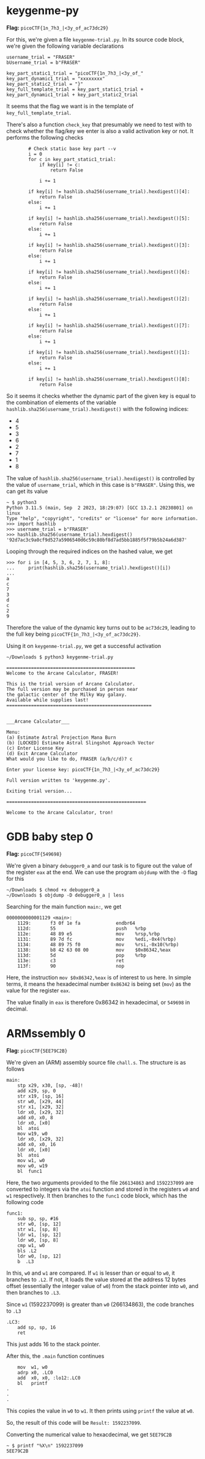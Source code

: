 # keygenme-py

**Flag:** `picoCTF{1n_7h3_|<3y_of_ac73dc29}`

For this, we're given a file `keygenme-trial.py`. In its source code block, we're given the following variable declarations

```
username_trial = "FRASER"
bUsername_trial = b"FRASER"

key_part_static1_trial = "picoCTF{1n_7h3_|<3y_of_"
key_part_dynamic1_trial = "xxxxxxxx"
key_part_static2_trial = "}"
key_full_template_trial = key_part_static1_trial + key_part_dynamic1_trial + key_part_static2_trial
```

It seems that the flag we want is in the template of `key_full_template_trial`.

There's also a function `check_key` that presumably we need to test with to check whether the flag/key we enter is also a valid activation key or not. It performs the following checks

```
        # Check static base key part --v
        i = 0
        for c in key_part_static1_trial:
            if key[i] != c:
                return False

            i += 1

        if key[i] != hashlib.sha256(username_trial).hexdigest()[4]:
            return False
        else:
            i += 1

        if key[i] != hashlib.sha256(username_trial).hexdigest()[5]:
            return False
        else:
            i += 1

        if key[i] != hashlib.sha256(username_trial).hexdigest()[3]:
            return False
        else:
            i += 1

        if key[i] != hashlib.sha256(username_trial).hexdigest()[6]:
            return False
        else:
            i += 1

        if key[i] != hashlib.sha256(username_trial).hexdigest()[2]:
            return False
        else:
            i += 1

        if key[i] != hashlib.sha256(username_trial).hexdigest()[7]:
            return False
        else:
            i += 1

        if key[i] != hashlib.sha256(username_trial).hexdigest()[1]:
            return False
        else:
            i += 1

        if key[i] != hashlib.sha256(username_trial).hexdigest()[8]:
            return False

```

So it seems it checks whether the dynamic part of the given key is equal to the combination of elements of the variable `hashlib.sha256(username_trial).hexdigest()` with the following indices:

- 4
- 5
- 3
- 6
- 2
- 7
- 1
- 8

The value of `hashlib.sha256(username_trial).hexdigest()` is controlled by the value of `username_trial`, which in this case is `b"FRASER"`. Using this, we can get its value

```
~ $ python3
Python 3.11.5 (main, Sep  2 2023, 18:29:07) [GCC 13.2.1 20230801] on linux
Type "help", "copyright", "credits" or "license" for more information.
>>> import hashlib
>>> username_trial = b"FRASER"
>>> hashlib.sha256(username_trial).hexdigest()
'92d7ac3c9a0cf9d527a5906540d6c59c80bf8d7ad5bb1885f5f79b5b24a6d387'
```

Looping through the required indices on the hashed value, we get

```
>>> for i in [4, 5, 3, 6, 2, 7, 1, 8]:
...     print(hashlib.sha256(username_trial).hexdigest()[i])
...
a
c
7
3
d
c
2
9
```

Therefore the value of the dynamic key turns out to be `ac73dc29`, leading to the full key being `picoCTF{1n_7h3_|<3y_of_ac73dc29}`.

Using it on `keygenme-trial.py`, we get a successful activation

```
~/Downloads $ python3 keygenme-trial.py

===============================================
Welcome to the Arcane Calculator, FRASER!

This is the trial version of Arcane Calculator.
The full version may be purchased in person near
the galactic center of the Milky Way galaxy.
Available while supplies last!
=====================================================


___Arcane Calculator___

Menu:
(a) Estimate Astral Projection Mana Burn
(b) [LOCKED] Estimate Astral Slingshot Approach Vector
(c) Enter License Key
(d) Exit Arcane Calculator
What would you like to do, FRASER (a/b/c/d)? c

Enter your license key: picoCTF{1n_7h3_|<3y_of_ac73dc29}

Full version written to 'keygenme.py'.

Exiting trial version...

===================================================

Welcome to the Arcane Calculator, tron!
```

# GDB baby step 0

**Flag:** `picoCTF{549698}`

We're given a binary `debugger0_a` and our task is to figure out the value of the register `eax` at the end. We can use the program `objdump` with the `-D` flag for this

```
~/Downloads $ chmod +x debugger0_a
~/Downloads $ objdump -D debugger0_a | less
```

Searching for the main function `main:`, we get

```
0000000000001129 <main>:
    1129:       f3 0f 1e fa             endbr64
    112d:       55                      push   %rbp
    112e:       48 89 e5                mov    %rsp,%rbp
    1131:       89 7d fc                mov    %edi,-0x4(%rbp)
    1134:       48 89 75 f0             mov    %rsi,-0x10(%rbp)
    1138:       b8 42 63 08 00          mov    $0x86342,%eax
    113d:       5d                      pop    %rbp
    113e:       c3                      ret
    113f:       90                      nop
```

Here, the instruction `mov $0x86342,%eax` is of interest to us here. In simple terms, it means the hexadecimal number `0x86342` is being set (`mov`) as the value for the register `eax`.

The value finally in `eax` is therefore 0x86342 in hexadecimal, or `549698` in decimal.

# ARMssembly 0

**Flag:** `picoCTF{5EE79C2B}`

We're given an (ARM) assembly source file `chall.s`. The structure is as follows

```
main:
    stp x29, x30, [sp, -48]!
    add x29, sp, 0
    str x19, [sp, 16]
    str w0, [x29, 44]
    str x1, [x29, 32]
    ldr x0, [x29, 32]
    add x0, x0, 8
    ldr x0, [x0]
    bl  atoi
    mov w19, w0
    ldr x0, [x29, 32]
    add x0, x0, 16
    ldr x0, [x0]
    bl  atoi
    mov w1, w0
    mov w0, w19
    bl  func1
```

Here, the two arguments provided to the file `266134863` and `1592237099` are converted to integers via the `atoi` function and stored in the registers `w0` and `w1` respectively.
It then branches to the `func1` code block, which has the following code

```
func1:
    sub	sp, sp, #16
    str	w0, [sp, 12]
    str	w1, [sp, 8]
    ldr	w1, [sp, 12]
    ldr w0, [sp, 8]
    cmp w1, w0
    bls .L2
    ldr w0, [sp, 12]
    b  .L3
```

In this, `w0` and `w1` are compared. If `w1` is lesser than or equal to `w0`, it branches to `.L2`. If not, it loads the value stored at the address 12 bytes offset (essentially the integer value of `w0`) from the stack pointer into `w0`, and then branches to `.L3`.

Since `w1` (1592237099) is greater than `w0` (266134863), the code branches to `.L3`

```
.LC3:
    add sp, sp, 16
    ret
```

This just adds 16 to the stack pointer.

After this, the `.main` function continues

```
    mov  w1, w0
    adrp x0, .LC0
    add  x0, x0, :lo12:.LC0
    bl   printf
.
.
.
```

This copies the value in `w0` to `w1`. It then prints using `printf` the value at `w0`.

So, the result of this code will be `Result: 1592237099`.

Converting the numerical value to hexacdecimal, we get `5EE79C2B`

```
~ $ printf "%X\n" 1592237099
5EE79C2B
```

